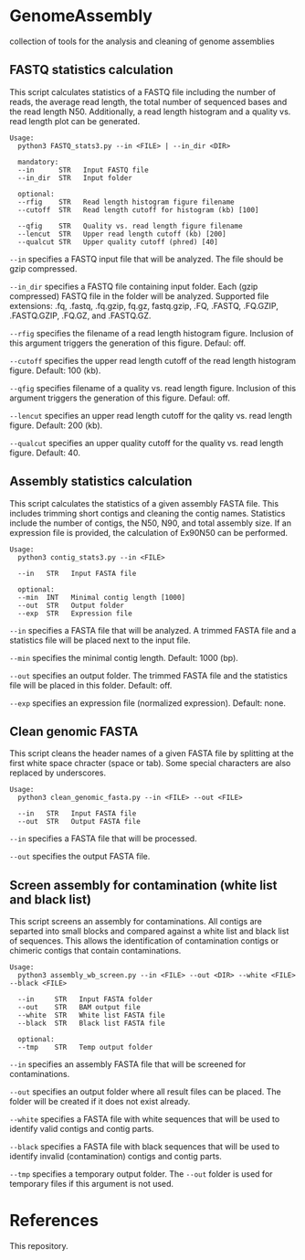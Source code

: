 # GenomeAssembly
collection of tools for the analysis and cleaning of genome assemblies




## FASTQ statistics calculation
This script calculates statistics of a FASTQ file including the number of reads, the average read length, the total number of sequenced bases and the read length N50. Additionally, a read length histogram and a quality vs. read length plot can be generated.

```
Usage:
  python3 FASTQ_stats3.py --in <FILE> | --in_dir <DIR>
  
  mandatory:
  --in      STR   Input FASTQ file
  --in_dir  STR   Input folder
  
  optional:
  --rfig    STR   Read length histogram figure filename
  --cutoff  STR   Read length cutoff for histogram (kb) [100]
	
  --qfig    STR   Quality vs. read length figure filename
  --lencut  STR   Upper read length cutoff (kb) [200]
  --qualcut STR   Upper quality cutoff (phred) [40]
```

`--in` specifies a FASTQ input file that will be analyzed. The file should be gzip compressed.

`--in_dir` specifies a FASTQ file containing input folder. Each (gzip compressed) FASTQ file in the folder will be analyzed. Supported file extensions: .fq, .fastq, .fq.gzip, fq.gz, fastq.gzip, .FQ, .FASTQ, .FQ.GZIP, .FASTQ.GZIP, .FQ.GZ, and .FASTQ.GZ.

`--rfig` specifies the filename of a read length histogram figure. Inclusion of this argument triggers the generation of this figure. Defaul: off.

`--cutoff` specifies the upper read length cutoff of the read length histogram figure. Default: 100 (kb).

`--qfig` specifies filename of a quality vs. read length figure. Inclusion of this argument triggers the generation of this figure. Defaul: off.

`--lencut` specifies an upper read length cutoff for the qality vs. read length figure. Default: 200 (kb).

`--qualcut` specifies an upper quality cutoff for the quality vs. read length figure. Default: 40.



## Assembly statistics calculation
This script calculates the statistics of a given assembly FASTA file. This includes trimming short contigs and cleaning the contig names. Statistics include the number of contigs, the N50, N90, and total assembly size. If an expression file is provided, the calculation of Ex90N50 can be performed.

```
Usage:
  python3 contig_stats3.py --in <FILE>
  
  --in   STR   Input FASTA file
  
  optional:
  --min  INT   Minimal contig length [1000]
  --out  STR   Output folder
  --exp  STR   Expression file
```

`--in` specifies a FASTA file that will be analyzed. A trimmed FASTA file and a statistics file will be placed next to the input file.

`--min` specifies the minimal contig length. Default: 1000 (bp).

`--out` specifies an output folder. The trimmed FASTA file and the statistics file will be placed in this folder. Default: off.

`--exp` specifies an expression file (normalized expression). Default: none.


## Clean genomic FASTA
This script cleans the header names of a given FASTA file by splitting at the first white space chracter (space or tab). Some special characters are also replaced by underscores.

```
Usage:
  python3 clean_genomic_fasta.py --in <FILE> --out <FILE>
  
  --in   STR   Input FASTA file
  --out  STR   Output FASTA file
```

`--in` specifies a FASTA file that will be processed.

`--out` specifies the output FASTA file.




## Screen assembly for contamination (white list and black list)
This script screens an assembly for contaminations. All contigs are separted into small blocks and compared against a white list and black list of sequences. This allows the identification of contamination contigs or chimeric contigs that contain contaminations.


```
Usage:
  python3 assembly_wb_screen.py --in <FILE> --out <DIR> --white <FILE> --black <FILE>
  
  --in     STR   Input FASTA folder
  --out    STR   BAM output file
  --white  STR   White list FASTA file
  --black  STR   Black list FASTA file
  
  optional:
  --tmp    STR   Temp output folder
```

`--in` specifies an assembly FASTA file that will be screened for contaminations.

`--out` specifies an output folder where all result files can be placed. The folder will be created if it does not exist already.

`--white` specifies a FASTA file with white sequences that will be used to identify valid contigs and contig parts.

`--black` specifies a FASTA file with black sequences that will be used to identify invalid (contamination) contigs and contig parts.

`--tmp` specifies a temporary output folder. The `--out` folder is used for temporary files if this argument is not used.


# References

This repository.

